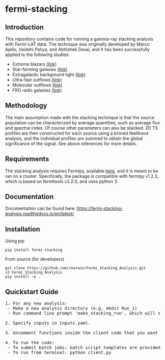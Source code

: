 # fermi-stacking

## Introduction
This repository contains code for running a gamma-ray stacking analysis with Fermi-LAT data. The technique was originally developed by Marco Ajello, Vaidehi Paliya, and Abhishek Desai, and it has been successfully applied to the following studies: <br />
* Extreme blazars [(link)](https://arxiv.org/pdf/1908.02496.pdf)  <br />
* Star-forming galaxies [(link)](https://arxiv.org/pdf/2003.05493.pdf) <br />
* Extragalactic background light [(link)](https://arxiv.org/pdf/1812.01031.pdf) <br />
* Ultra-fast outflows [(link)](https://iopscience.iop.org/article/10.3847/1538-4357/ac1bb2) <br />
* Molecular outflows [(link)](https://iopscience.iop.org/article/10.3847/1538-4357/acaf57) <br />
* FRO radio galaxies [(link)](https://arxiv.org/abs/2310.19888) <br />

## Methodology 
The main assumption made with the stacking technique is that the source population can be characterized by average quantities, such as average flux and spectral index. Of course other parameters can also be stacked. 2D TS profiles are then constructed for each source using a binned likelihood analysis, and the individual profiles are summed to obtain the global significance of the signal. See above references for more details.

## Requirements
The stacking analysis requires Fermipy, available [here](https://fermipy.readthedocs.io), and it is meant to be ran on a cluster. Specifically, the package is compatible with fermipy v1.2.2, which is based on fermitools v2.2.0, and uses python 3. <br />

## Documentation
Documentation can be found here: https://fermi-stacking-analysis.readthedocs.io/en/latest/

## Installation
Using pip 
```
pip install fermi-stacking
```
From source (for developers)
```
git clone https://github.com/ckarwin/Fermi_Stacking_Analysis.git
cd Fermi_Stacking_Analysis
pip install -e .
```

## Quickstart Guide <br /> 
<pre>
1. For any new analysis: </b>
 - Make a new analysis directory (e.g. mkdir Run_1)
 - Run command line prompt 'make_stacking_run', which will setup the directory with all needed files.

2. Specify inputs in inputs.yaml. </b>
  
3. Uncomment functions inside the client code that you want to run. </b>

4. To run the code: 
 - To submit batch jobs: batch script templates are provided for both SLURM and PBS.
 - To run from terminal: python client.py
</pre>
